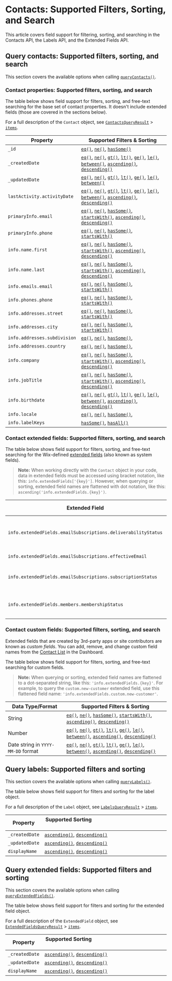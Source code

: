 # Contacts: Supported Filters, Sorting, and Search

This article covers field support for filtering, sorting, and searching
in the Contacts API, the Labels API, and the Extended Fields API.

## Query contacts: Supported filters, sorting, and search

This section covers the available options when calling
[`queryContacts()`](querycontacts).

### Contact properties: Supported filters, sorting, and search

The table below shows field support for filters, sorting,
and free-text searching
for the base set of contact properties.
It doesn't include extended fields (those are covered in the sections below).

For a full description of the `Contact` object, see
[`ContactsQueryResult`](wix-crm-backend/contacts/contactsqueryresult) >
[`items`](wix-crm-backend/contacts/contactsqueryresult/items).

| Property                     | Supported Filters & Sorting                                                                                                                                                                                                                                                                                                                                                                                                                                                                                                                                                                                                            |
| ---------------------------- | -------------------------------------------------------------------------------------------------------------------------------------------------------------------------------------------------------------------------------------------------------------------------------------------------------------------------------------------------------------------------------------------------------------------------------------------------------------------------------------------------------------------------------------------------------------------------------------------------------------------------------------- |
| `_id`                        | [`eq()`](wix-crm-backend/contacts/contactsquerybuilder/eq), [`ne()`](wix-crm-backend/contacts/contactsquerybuilder/ne), [`hasSome()`](wix-crm-backend/contacts/contactsquerybuilder/hassome)                                                                                                                                                                                                                                                                                                                                                                                                                               |
| `_createdDate`               | [`eq()`](wix-crm-backend/contacts/contactsquerybuilder/eq), [`ne()`](wix-crm-backend/contacts/contactsquerybuilder/ne), [`gt()`](wix-crm-backend/contacts/contactsquerybuilder/gt), [`lt()`](wix-crm-backend/contacts/contactsquerybuilder/lt), [`ge()`](wix-crm-backend/contacts/contactsquerybuilder/ge), [`le()`](wix-crm-backend/contacts/contactsquerybuilder/le), [`between()`](wix-crm-backend/contacts/contactsquerybuilder/between), [`ascending()`](wix-crm-backend/contacts/contactsquerybuilder/ascending), [`descending()`](wix-crm-backend/contacts/contactsquerybuilder/descending) |
| `_updatedDate`               | [`eq()`](wix-crm-backend/contacts/contactsquerybuilder/eq), [`ne()`](wix-crm-backend/contacts/contactsquerybuilder/ne), [`gt()`](wix-crm-backend/contacts/contactsquerybuilder/gt), [`lt()`](wix-crm-backend/contacts/contactsquerybuilder/lt), [`ge()`](wix-crm-backend/contacts/contactsquerybuilder/ge), [`le()`](wix-crm-backend/contacts/contactsquerybuilder/le), [`between()`](wix-crm-backend/contacts/contactsquerybuilder/between)                                                                                                                                                               |
| `lastActivity.activityDate`  | [`eq()`](wix-crm-backend/contacts/contactsquerybuilder/eq), [`ne()`](wix-crm-backend/contacts/contactsquerybuilder/ne), [`gt()`](wix-crm-backend/contacts/contactsquerybuilder/gt), [`lt()`](wix-crm-backend/contacts/contactsquerybuilder/lt), [`ge()`](wix-crm-backend/contacts/contactsquerybuilder/ge), [`le()`](wix-crm-backend/contacts/contactsquerybuilder/le), [`between()`](wix-crm-backend/contacts/contactsquerybuilder/between), [`ascending()`](wix-crm-backend/contacts/contactsquerybuilder/ascending), [`descending()`](wix-crm-backend/contacts/contactsquerybuilder/descending) |
| `primaryInfo.email`          | [`eq()`](wix-crm-backend/contacts/contactsquerybuilder/eq), [`ne()`](wix-crm-backend/contacts/contactsquerybuilder/ne), [`hasSome()`](wix-crm-backend/contacts/contactsquerybuilder/hassome), [`startsWith()`](wix-crm-backend/contacts/contactsquerybuilder/startswith), [`ascending()`](wix-crm-backend/contacts/contactsquerybuilder/ascending), [`descending()`](wix-crm-backend/contacts/contactsquerybuilder/descending)                                                                                                                                                                                 |
| `primaryInfo.phone`          | [`eq()`](wix-crm-backend/contacts/contactsquerybuilder/eq), [`ne()`](wix-crm-backend/contacts/contactsquerybuilder/ne), [`hasSome()`](wix-crm-backend/contacts/contactsquerybuilder/hassome), [`startsWith()`](wix-crm-backend/contacts/contactsquerybuilder/startswith)                                                                                                                                                                                                                                                                                                                                               |
| `info.name.first`            | [`eq()`](wix-crm-backend/contacts/contactsquerybuilder/eq), [`ne()`](wix-crm-backend/contacts/contactsquerybuilder/ne), [`hasSome()`](wix-crm-backend/contacts/contactsquerybuilder/hassome), [`startsWith()`](wix-crm-backend/contacts/contactsquerybuilder/startswith), [`ascending()`](wix-crm-backend/contacts/contactsquerybuilder/ascending), [`descending()`](wix-crm-backend/contacts/contactsquerybuilder/descending)                                                                                                                                                                                 |
| `info.name.last`             | [`eq()`](wix-crm-backend/contacts/contactsquerybuilder/eq), [`ne()`](wix-crm-backend/contacts/contactsquerybuilder/ne), [`hasSome()`](wix-crm-backend/contacts/contactsquerybuilder/hassome), [`startsWith()`](wix-crm-backend/contacts/contactsquerybuilder/startswith), [`ascending()`](wix-crm-backend/contacts/contactsquerybuilder/ascending), [`descending()`](wix-crm-backend/contacts/contactsquerybuilder/descending)                                                                                                                                                                                 |
| `info.emails.email`          | [`eq()`](wix-crm-backend/contacts/contactsquerybuilder/eq), [`ne()`](wix-crm-backend/contacts/contactsquerybuilder/ne), [`hasSome()`](wix-crm-backend/contacts/contactsquerybuilder/hassome), [`startsWith()`](wix-crm-backend/contacts/contactsquerybuilder/startswith)                                                                                                                                                                                                                                                                                                                                               |
| `info.phones.phone`          | [`eq()`](wix-crm-backend/contacts/contactsquerybuilder/eq), [`ne()`](wix-crm-backend/contacts/contactsquerybuilder/ne), [`hasSome()`](wix-crm-backend/contacts/contactsquerybuilder/hassome), [`startsWith()`](wix-crm-backend/contacts/contactsquerybuilder/startswith)                                                                                                                                                                                                                                                                                                                                               |
| `info.addresses.street`      | [`eq()`](wix-crm-backend/contacts/contactsquerybuilder/eq), [`ne()`](wix-crm-backend/contacts/contactsquerybuilder/ne), [`hasSome()`](wix-crm-backend/contacts/contactsquerybuilder/hassome), [`startsWith()`](wix-crm-backend/contacts/contactsquerybuilder/startswith)                                                                                                                                                                                                                                                                                                                                               |
| `info.addresses.city`        | [`eq()`](wix-crm-backend/contacts/contactsquerybuilder/eq), [`ne()`](wix-crm-backend/contacts/contactsquerybuilder/ne), [`hasSome()`](wix-crm-backend/contacts/contactsquerybuilder/hassome), [`startsWith()`](wix-crm-backend/contacts/contactsquerybuilder/startswith)                                                                                                                                                                                                                                                                                                                                               |
| `info.addresses.subdivision` | [`eq()`](wix-crm-backend/contacts/contactsquerybuilder/eq), [`ne()`](wix-crm-backend/contacts/contactsquerybuilder/ne), [`hasSome()`](wix-crm-backend/contacts/contactsquerybuilder/hassome),                                                                                                                                                                                                                                                                                                                                                                                                                              |
| `info.addresses.country`     | [`eq()`](wix-crm-backend/contacts/contactsquerybuilder/eq), [`ne()`](wix-crm-backend/contacts/contactsquerybuilder/ne), [`hasSome()`](wix-crm-backend/contacts/contactsquerybuilder/hassome),                                                                                                                                                                                                                                                                                                                                                                                                                              |
| `info.company`               | [`eq()`](wix-crm-backend/contacts/contactsquerybuilder/eq), [`ne()`](wix-crm-backend/contacts/contactsquerybuilder/ne), [`hasSome()`](wix-crm-backend/contacts/contactsquerybuilder/hassome), [`startsWith()`](wix-crm-backend/contacts/contactsquerybuilder/startswith), [`ascending()`](wix-crm-backend/contacts/contactsquerybuilder/ascending), [`descending()`](wix-crm-backend/contacts/contactsquerybuilder/descending)                                                                                                                                                                                 |
| `info.jobTitle`              | [`eq()`](wix-crm-backend/contacts/contactsquerybuilder/eq), [`ne()`](wix-crm-backend/contacts/contactsquerybuilder/ne), [`hasSome()`](wix-crm-backend/contacts/contactsquerybuilder/hassome), [`startsWith()`](wix-crm-backend/contacts/contactsquerybuilder/startswith), [`ascending()`](wix-crm-backend/contacts/contactsquerybuilder/ascending), [`descending()`](wix-crm-backend/contacts/contactsquerybuilder/descending)                                                                                                                                                                                 |
| `info.birthdate`             | [`eq()`](wix-crm-backend/contacts/contactsquerybuilder/eq), [`ne()`](wix-crm-backend/contacts/contactsquerybuilder/ne), [`gt()`](wix-crm-backend/contacts/contactsquerybuilder/gt), [`lt()`](wix-crm-backend/contacts/contactsquerybuilder/lt), [`ge()`](wix-crm-backend/contacts/contactsquerybuilder/ge), [`le()`](wix-crm-backend/contacts/contactsquerybuilder/le), [`between()`](wix-crm-backend/contacts/contactsquerybuilder/between), [`ascending()`](wix-crm-backend/contacts/contactsquerybuilder/ascending), [`descending()`](wix-crm-backend/contacts/contactsquerybuilder/descending) |
| `info.locale`                | [`eq()`](wix-crm-backend/contacts/contactsquerybuilder/eq), [`ne()`](wix-crm-backend/contacts/contactsquerybuilder/ne), [`hasSome()`](wix-crm-backend/contacts/contactsquerybuilder/hassome),                                                                                                                                                                                                                                                                                                                                                                                                                              |
| `info.labelKeys`             | [`hasSome()`](wix-crm-backend/contacts/contactsquerybuilder/hassome), [`hasAll()`](wix-crm-backend/contacts/contactsquerybuilder/hasall)                                                                                                                                                                                                                                                                                                                                                                                                                                                                                       |

### Contact extended fields: Supported filters, sorting, and search

The table below shows field support for filters, sorting,
and free-text searching
for the Wix-defined
[extended fields](wix-crm-backend/contacts/introduction#about-extended-fields)
(also known as system fields).

> **Note:**
> When working directly with the `Contact` object in your code,
> data in extended fields must be accessed
> using bracket notation, like this:
> `info.extendedFields['{key}']`.
> However, when querying or sorting,
> extended field names are flattened with dot notation, like this:
> `ascending('info.extendedFields.{key}')`.

| Extended Field                                                | Supported Filters & Sorting                                                                                                                                                                              | Supported Values                                                       |
| ------------------------------------------------------------- | -------------------------------------------------------------------------------------------------------------------------------------------------------------------------------------------------------- | ---------------------------------------------------------------------- |
| `info.extendedFields.emailSubscriptions.deliverabilityStatus` | [`eq()`](wix-crm-backend/contacts/contactsquerybuilder/eq),[`ne()`](wix-crm-backend/contacts/contactsquerybuilder/ne),[`hasSome()`](wix-crm-backend/contacts/contactsquerybuilder/hassome)   | `"VALID"`, `"BOUNCED"`, `"SPAM_COMPLAINT"`, `"NOT_SET"`, `"INACTIVE"`. |
| `info.extendedFields.emailSubscriptions.effectiveEmail`       | [`ascending()`](wix-crm-backend/contacts/contactsquerybuilder/ascending), [`descending()`](wix-crm-backend/contacts/contactsquerybuilder/descending)                                             |                                                                        |
| `info.extendedFields.emailSubscriptions.subscriptionStatus`   | [`eq()`](wix-crm-backend/contacts/contactsquerybuilder/eq), [`ne()`](wix-crm-backend/contacts/contactsquerybuilder/ne), [`hasSome()`](wix-crm-backend/contacts/contactsquerybuilder/hassome) | `"SUBSCRIBED"`, `"UNSUBSCRIBED"`, `"NOT_SET"`, `"PENDING"`.            |
| `info.extendedFields.members.membershipStatus`                | [`eq()`](wix-crm-backend/contacts/contactsquerybuilder/eq), [`ne()`](wix-crm-backend/contacts/contactsquerybuilder/ne), [`hasSome()`](wix-crm-backend/contacts/contactsquerybuilder/hassome) | `"APPROVED"`, `"DENIED"`, `"PENDING"`, `"INACTIVE"`.                   |

### Contact custom fields: Supported filters, sorting, and search

Extended fields that are created by 3rd-party apps or site contributors
are known as _custom fields_.
You can add, remove, and change custom field names from the
[Contact List](https://www.wix.com/my-account/site-selector/?buttonText=Select%20Site&title=Select%20a%20Site&autoSelectOnSingleSite=true&actionUrl=https:%2F%2Fwww.wix.com%2Fdashboard%2F%7B%7BmetaSiteId%7D%7D%2Fcontacts)
in the Dashboard.

The table below shows field support for filters, sorting,
and free-text searching for custom fields.

> **Note:**
> When querying or sorting,
> extended field names are flattened to a dot-separated string, like this:
> `'info.extendedFields.{key}'`.
> For example, to query the `custom.new-customer` extended field,
> use this flattened field name:
> `'info.extendedFields.custom.new-customer'`.

| Data Type/Format                   | Supported Filters & Sorting                                                                                                                                                                                                                                                                                                                                                                                                                                                                                                                                                                        |
| ---------------------------------- | -------------------------------------------------------------------------------------------------------------------------------------------------------------------------------------------------------------------------------------------------------------------------------------------------------------------------------------------------------------------------------------------------------------------------------------------------------------------------------------------------------------------------------------------------------------------------------------------------- |
| String                             | [`eq()`](wix-crm-backend/contacts/contactsquerybuilder/eq), [`ne()`](wix-crm-backend/contacts/contactsquerybuilder/ne), [`hasSome()`](wix-crm-backend/contacts/contactsquerybuilder/hassome), [`startsWith()`](wix-crm-backend/contacts/contactsquerybuilder/startswith), [`ascending()`](wix-crm-backend/contacts/contactsquerybuilder/ascending), [`descending()`](wix-crm-backend/contacts/contactsquerybuilder/descending)                                                                                                                                                                     |
| Number                             | [`eq()`](wix-crm-backend/contacts/contactsquerybuilder/eq), [`ne()`](wix-crm-backend/contacts/contactsquerybuilder/ne), [`gt()`](wix-crm-backend/contacts/contactsquerybuilder/gt), [`lt()`](wix-crm-backend/contacts/contactsquerybuilder/lt), [`ge()`](wix-crm-backend/contacts/contactsquerybuilder/ge), [`le()`](wix-crm-backend/contacts/contactsquerybuilder/le), [`between()`](wix-crm-backend/contacts/contactsquerybuilder/between), [`ascending()`](wix-crm-backend/contacts/contactsquerybuilder/ascending), [`descending()`](wix-crm-backend/contacts/contactsquerybuilder/descending) |
| Date string in `YYYY-MM-DD` format | [`eq()`](wix-crm-backend/contacts/contactsquerybuilder/eq), [`ne()`](wix-crm-backend/contacts/contactsquerybuilder/ne), [`gt()`](wix-crm-backend/contacts/contactsquerybuilder/gt), [`lt()`](wix-crm-backend/contacts/contactsquerybuilder/lt), [`ge()`](wix-crm-backend/contacts/contactsquerybuilder/ge), [`le()`](wix-crm-backend/contacts/contactsquerybuilder/le), [`between()`](wix-crm-backend/contacts/contactsquerybuilder/between), [`ascending()`](wix-crm-backend/contacts/contactsquerybuilder/ascending), [`descending()`](wix-crm-backend/contacts/contactsquerybuilder/descending) |

## Query labels: Supported filters and sorting

This section covers the available options when calling
[`queryLabels()`](querylabels).

The table below shows field support for filters and sorting
for the label object.

For a full description of the `Label` object, see
[`LabelsQueryResult`](wix-crm-backend/contacts/labelsqueryresult) >
[`items`](wix-crm-backend/contacts/labelsqueryresult/items).

| Property       | Supported Sorting &nbsp; &nbsp; &nbsp; &nbsp; &nbsp; &nbsp; &nbsp; &nbsp; &nbsp; &nbsp; &nbsp; &nbsp; &nbsp; &nbsp; &nbsp; &nbsp; &nbsp; &nbsp; &nbsp; &nbsp; &nbsp; &nbsp; &nbsp; &nbsp; &nbsp; &nbsp; &nbsp; &nbsp; &nbsp; &nbsp; |
| -------------- | ----------------------------------------------------------------------------------------------------------------------------------------------------------------------------------------------------------------------------------- |
| `_createdDate` | [`ascending()`](wix-crm-backend/contacts/labelsquerybuilder/ascending), [`descending()`](wix-crm-backend/contacts/labelsquerybuilder/descending)                                                                                    |
| `_updatedDate` | [`ascending()`](wix-crm-backend/contacts/labelsquerybuilder/ascending), [`descending()`](wix-crm-backend/contacts/labelsquerybuilder/descending)                                                                                    |
| `displayName`  | [`ascending()`](wix-crm-backend/contacts/labelsquerybuilder/ascending), [`descending()`](wix-crm-backend/contacts/labelsquerybuilder/descending)                                                                                    |

## Query extended fields: Supported filters and sorting

This section covers the available options when calling
[`queryExtendedFields()`](queryextendedfields).

The table below shows field support for filters and sorting
for the extended field object.

For a full description of the `ExtendedField` object, see
[`ExtendedFieldsQueryResult`](wix-crm-backend/contacts/extendedfieldsqueryresult) >
[`items`](wix-crm-backend/contacts/extendedfieldsqueryresult/items).

| Property       | Supported Sorting &nbsp; &nbsp; &nbsp; &nbsp; &nbsp; &nbsp; &nbsp; &nbsp; &nbsp; &nbsp; &nbsp; &nbsp; &nbsp; &nbsp; &nbsp; &nbsp; &nbsp; &nbsp; &nbsp; &nbsp; &nbsp; &nbsp; &nbsp; &nbsp; &nbsp; &nbsp; &nbsp; &nbsp; &nbsp; &nbsp; |
| -------------- | ----------------------------------------------------------------------------------------------------------------------------------------------------------------------------------------------------------------------------------- |
| `_createdDate` | [`ascending()`](wix-crm-backend/contacts/extendedfieldsquerybuilder/ascending), [`descending()`](wix-crm-backend/contacts/extendedfieldsquerybuilder/descending)                                                                    |
| `_updatedDate` | [`ascending()`](wix-crm-backend/contacts/extendedfieldsquerybuilder/ascending), [`descending()`](wix-crm-backend/contacts/extendedfieldsquerybuilder/descending)                                                                    |
| `displayName`  | [`ascending()`](wix-crm-backend/contacts/extendedfieldsquerybuilder/ascending), [`descending()`](wix-crm-backend/contacts/extendedfieldsquerybuilder/descending)                                                                    |
